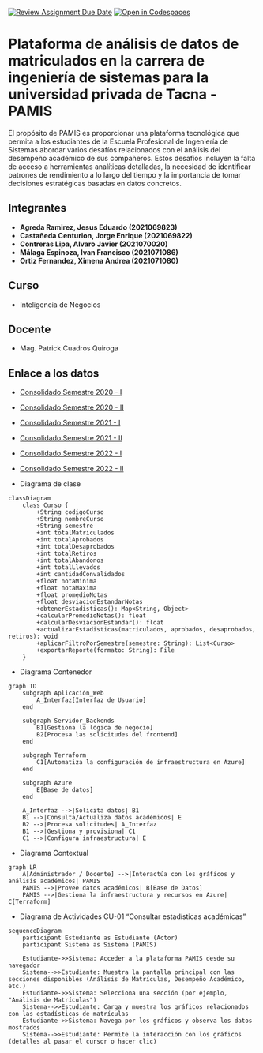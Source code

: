 [![Review Assignment Due Date](https://classroom.github.com/assets/deadline-readme-button-22041afd0340ce965d47ae6ef1cefeee28c7c493a6346c4f15d667ab976d596c.svg)](https://classroom.github.com/a/OKCDjH9I)
[![Open in Codespaces](https://classroom.github.com/assets/launch-codespace-2972f46106e565e64193e422d61a12cf1da4916b45550586e14ef0a7c637dd04.svg)](https://classroom.github.com/open-in-codespaces?assignment_repo_id=17472715)




#  Plataforma de análisis de datos de matriculados en la carrera de ingeniería de sistemas para la universidad privada de Tacna - PAMIS

El propósito de PAMIS es proporcionar una plataforma tecnológica que permita a los estudiantes de la Escuela Profesional de Ingeniería de Sistemas abordar varios desafíos relacionados con el análisis del desempeño académico de sus compañeros. Estos desafíos incluyen la falta de acceso a herramientas analíticas detalladas, la necesidad de identificar patrones de rendimiento a lo largo del tiempo y la importancia de tomar decisiones estratégicas basadas en datos concretos.

## Integrantes
- **Agreda Ramirez, Jesus Eduardo			(2021069823)** 
- **Castañeda Centurion, Jorge Enrique		(2021069822)** 
- **Contreras Lipa, Alvaro Javier			(2021070020)** 
- **Málaga Espinoza, Ivan Francisco		(2021071086)**
- **Ortiz Fernandez, Ximena Andrea			(2021071080)**

## Curso
- Inteligencia de Negocios

## Docente
- Mag. Patrick Cuadros Quiroga

## Enlace a los datos
-  [Consolidado Semestre 2020 - I](https://docs.google.com/spreadsheets/d/1cIg5tDGIJB3h0LbpFJx4EUgkOMIlYVMK/edit?usp=sharing&ouid=105683032286356296046&rtpof=true&sd=true)

-  [Consolidado Semestre 2020 - II](https://docs.google.com/spreadsheets/d/1eaYI-YMzZYpGdQ3vCbRQ28YCHEucd3Fi/edit?usp=sharing&ouid=105683032286356296046&rtpof=true&sd=true)

-  [Consolidado Semestre 2021 - I](https://docs.google.com/spreadsheets/d/1oR_VQalTpQ3ZywmnBypG0NKYe4vTw7sf/edit?usp=sharing&ouid=105683032286356296046&rtpof=true&sd=true)

-  [Consolidado Semestre 2021 - II](https://docs.google.com/spreadsheets/d/1x3-4pQaRQgEPI5ymfbOjxNAuNmJLEyI3/edit?usp=sharing&ouid=105683032286356296046&rtpof=true&sd=true)

-  [Consolidado Semestre 2022 - I](https://docs.google.com/spreadsheets/d/1rwH7N_DOPicpMzaNN9rf5wD1CHzeQA0E/edit?usp=sharing&ouid=105683032286356296046&rtpof=true&sd=true)

-  [Consolidado Semestre 2022 - II](https://docs.google.com/spreadsheets/d/10kJhI5DXXkWpJ0_mLp-LQxszpHnUWk9N/edit?usp=sharing&ouid=105683032286356296046&rtpof=true&sd=true)

- Diagrama de clase

```mermaid
classDiagram
    class Curso {
        +String codigoCurso
        +String nombreCurso
        +String semestre
        +int totalMatriculados
        +int totalAprobados
        +int totalDesaprobados
        +int totalRetiros
        +int totalAbandonos
        +int totalLlevados
        +int cantidadConvalidados
        +float notaMinima
        +float notaMaxima
        +float promedioNotas
        +float desviacionEstandarNotas
        +obtenerEstadisticas(): Map<String, Object>
        +calcularPromedioNotas(): float
        +calcularDesviacionEstandar(): float
        +actualizarEstadisticas(matriculados, aprobados, desaprobados, retiros): void
        +aplicarFiltroPorSemestre(semestre: String): List<Curso>
        +exportarReporte(formato: String): File
    }
```

- Diagrama Contenedor
```mermaid
graph TD
    subgraph Aplicación_Web
        A_Interfaz[Interfaz de Usuario]
    end

    subgraph Servidor_Backends
        B1[Gestiona la lógica de negocio]
        B2[Procesa las solicitudes del frontend]
    end

    subgraph Terraform
        C1[Automatiza la configuración de infraestructura en Azure]
    end

    subgraph Azure
        E[Base de datos]
    end

    A_Interfaz -->|Solicita datos| B1
    B1 -->|Consulta/Actualiza datos académicos| E
    B2 -->|Procesa solicitudes| A_Interfaz
    B1 -->|Gestiona y provisiona| C1
    C1 -->|Configura infraestructura| E

```

- Diagrama Contextual
```mermaid
graph LR
    A[Administrador / Docente] -->|Interactúa con los gráficos y análisis académicos| PAMIS
    PAMIS -->|Provee datos académicos| B[Base de Datos]
    PAMIS -->|Gestiona la infraestructura y recursos en Azure| C[Terraform]

```

- Diagrama de Actividades CU-01 “Consultar estadísticas académicas”
```mermaid
sequenceDiagram
    participant Estudiante as Estudiante (Actor)
    participant Sistema as Sistema (PAMIS)

    Estudiante->>Sistema: Acceder a la plataforma PAMIS desde su navegador
    Sistema-->>Estudiante: Muestra la pantalla principal con las secciones disponibles (Análisis de Matrículas, Desempeño Académico, etc.)
    Estudiante->>Sistema: Selecciona una sección (por ejemplo, "Análisis de Matrículas")
    Sistema-->>Estudiante: Carga y muestra los gráficos relacionados con las estadísticas de matrículas
    Estudiante->>Sistema: Navega por los gráficos y observa los datos mostrados
    Sistema-->>Estudiante: Permite la interacción con los gráficos (detalles al pasar el cursor o hacer clic)

```